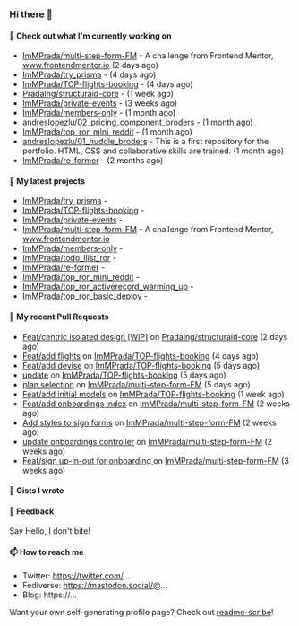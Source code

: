 ### Hi there 👋

#### 👷 Check out what I'm currently working on

- [ImMPrada/multi-step-form-FM](https://github.com/ImMPrada/multi-step-form-FM) - A challenge from Frontend Mentor, www.frontendmentor.io (2 days ago)
- [ImMPrada/try_prisma](https://github.com/ImMPrada/try_prisma) -  (4 days ago)
- [ImMPrada/TOP-flights-booking](https://github.com/ImMPrada/TOP-flights-booking) -  (4 days ago)
- [PradaIng/structuraid-core](https://github.com/PradaIng/structuraid-core) -  (1 week ago)
- [ImMPrada/private-events](https://github.com/ImMPrada/private-events) -  (3 weeks ago)
- [ImMPrada/members-only](https://github.com/ImMPrada/members-only) -  (1 month ago)
- [andreslopezlu/02_pricing_component_broders](https://github.com/andreslopezlu/02_pricing_component_broders) -  (1 month ago)
- [ImMPrada/top_ror_mini_reddit](https://github.com/ImMPrada/top_ror_mini_reddit) -  (1 month ago)
- [andreslopezlu/01_huddle_broders](https://github.com/andreslopezlu/01_huddle_broders) - This is a first repository for the portfolio. HTML, CSS and collaborative skills are trained. (1 month ago)
- [ImMPrada/re-former](https://github.com/ImMPrada/re-former) -  (2 months ago)

#### 🌱 My latest projects

- [ImMPrada/try_prisma](https://github.com/ImMPrada/try_prisma) - 
- [ImMPrada/TOP-flights-booking](https://github.com/ImMPrada/TOP-flights-booking) - 
- [ImMPrada/private-events](https://github.com/ImMPrada/private-events) - 
- [ImMPrada/multi-step-form-FM](https://github.com/ImMPrada/multi-step-form-FM) - A challenge from Frontend Mentor, www.frontendmentor.io
- [ImMPrada/members-only](https://github.com/ImMPrada/members-only) - 
- [ImMPrada/todo_llist_ror](https://github.com/ImMPrada/todo_llist_ror) - 
- [ImMPrada/re-former](https://github.com/ImMPrada/re-former) - 
- [ImMPrada/top_ror_mini_reddit](https://github.com/ImMPrada/top_ror_mini_reddit) - 
- [ImMPrada/top_ror_activerecord_warming_up](https://github.com/ImMPrada/top_ror_activerecord_warming_up) - 
- [ImMPrada/top_ror_basic_deploy](https://github.com/ImMPrada/top_ror_basic_deploy) - 

#### 🔨 My recent Pull Requests

- [Feat/centric isolated design [WIP]](https://github.com/PradaIng/structuraid-core/pull/81) on [PradaIng/structuraid-core](https://github.com/PradaIng/structuraid-core) (2 days ago)
- [Feat/add flights](https://github.com/ImMPrada/TOP-flights-booking/pull/4) on [ImMPrada/TOP-flights-booking](https://github.com/ImMPrada/TOP-flights-booking) (4 days ago)
- [Feat/add devise](https://github.com/ImMPrada/TOP-flights-booking/pull/3) on [ImMPrada/TOP-flights-booking](https://github.com/ImMPrada/TOP-flights-booking) (5 days ago)
- [update](https://github.com/ImMPrada/TOP-flights-booking/pull/2) on [ImMPrada/TOP-flights-booking](https://github.com/ImMPrada/TOP-flights-booking) (5 days ago)
- [plan selection](https://github.com/ImMPrada/multi-step-form-FM/pull/12) on [ImMPrada/multi-step-form-FM](https://github.com/ImMPrada/multi-step-form-FM) (5 days ago)
- [Feat/add initial models](https://github.com/ImMPrada/TOP-flights-booking/pull/1) on [ImMPrada/TOP-flights-booking](https://github.com/ImMPrada/TOP-flights-booking) (1 week ago)
- [Feat/add onboardings index](https://github.com/ImMPrada/multi-step-form-FM/pull/11) on [ImMPrada/multi-step-form-FM](https://github.com/ImMPrada/multi-step-form-FM) (2 weeks ago)
- [Add styles to sign forms](https://github.com/ImMPrada/multi-step-form-FM/pull/10) on [ImMPrada/multi-step-form-FM](https://github.com/ImMPrada/multi-step-form-FM) (2 weeks ago)
- [update onboardings controller](https://github.com/ImMPrada/multi-step-form-FM/pull/9) on [ImMPrada/multi-step-form-FM](https://github.com/ImMPrada/multi-step-form-FM) (2 weeks ago)
- [Feat/sign up-in-out for onboarding ](https://github.com/ImMPrada/multi-step-form-FM/pull/8) on [ImMPrada/multi-step-form-FM](https://github.com/ImMPrada/multi-step-form-FM) (3 weeks ago)

#### 📓 Gists I wrote



#### 💬 Feedback

Say Hello, I don't bite!

#### 📫 How to reach me

- Twitter: https://twitter.com/...
- Fediverse: https://mastodon.social/@...
- Blog: https://...

Want your own self-generating profile page? Check out [readme-scribe](https://github.com/muesli/readme-scribe)!

